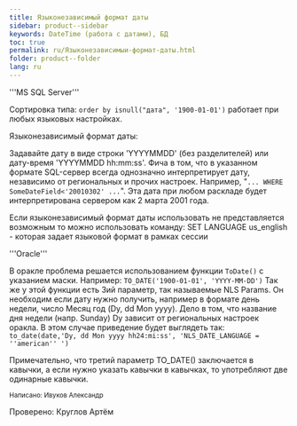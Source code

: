 ```yaml
---
title: Языконезависимый формат даты
sidebar: product--sidebar
keywords: DateTime (работа с датами), БД
toc: true
permalink: ru/Языконезависимыи-формат-даты.html
folder: product--folder
lang: ru
---
```


'''MS SQL Server'''

Сортировка типа:
`order by isnull("дата", '1900-01-01')`
работает при любых языковых настройках.

Языконезависимый формат даты:

Задавайте дату в виде строки 'YYYYMMDD' (без разделителей) или дату-время 'YYYYMMDD hh:mm:ss'. Фича в том, что в указанном формате SQL-сервер всегда однозначно интерпретирует дату, независимо от региональных и прочих настроек. Например, "` ... WHERE SomeDateField<'20010302' ... `". Эта дата при любом раскладе будет интерпретирована сервером как 2 марта 2001 года.

Если языконезависимый формат даты использовать не представляется возможным то можно использовать команду:
SET LANGUAGE us_english  - которая задает языковой формат в рамках сессии

'''Oracle'''

В оракле проблема решается использованием функции `ToDate()` с указанием маски.
Например: `TO_DATE('1900-01-01', 'YYYY-MM-DD')`
Так же у этой функции есть 3ий параметр, так называемые NLS Params. Он необходим если дату нужно получить, например в формате день недели, число Месяц год (Dy, dd Mon yyyy). Дело в том, что название дня недели (напр. Sunday) Dy зависит от региональных настроек оракла. В этом случае приведение будет выглядеть так:
`to_date(date,'Dy, dd Mon yyyy hh24:mi:ss', 'NLS_DATE_LANGUAGE = ''american'' ')`

Примечательно, что третий параметр TO_DATE() заключается в кавычки, а если нужно указать кавычки в кавычках, то употребляют две одинарные кавычки.


<sub>Написано: Ивуков Александр

Проверено: Круглов Артём</sub>